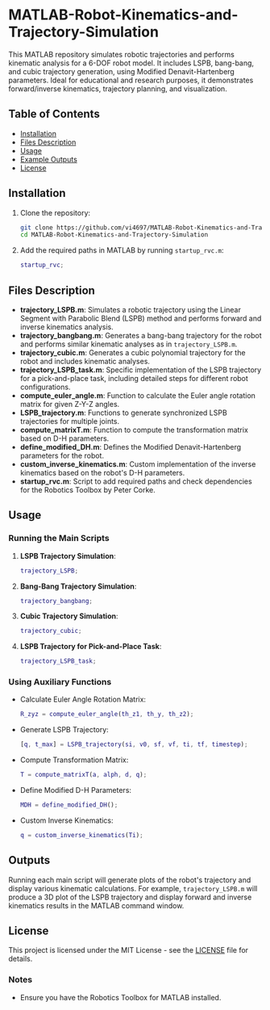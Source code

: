 # MATLAB-Robot-Kinematics-and-Trajectory-Simulation

This MATLAB repository simulates robotic trajectories and performs kinematic analysis for a 6-DOF robot model. It includes LSPB, bang-bang, and cubic trajectory generation, using Modified Denavit-Hartenberg parameters. Ideal for educational and research purposes, it demonstrates forward/inverse kinematics, trajectory planning, and visualization.

## Table of Contents
- [Installation](#installation)
- [Files Description](#files-description)
- [Usage](#usage)
- [Example Outputs](#example-outputs)
- [License](#license)

## Installation
1. Clone the repository:
   ```sh
   git clone https://github.com/vi4697/MATLAB-Robot-Kinematics-and-Trajectory-Simulation.git
   cd MATLAB-Robot-Kinematics-and-Trajectory-Simulation
   ```
2. Add the required paths in MATLAB by running `startup_rvc.m`:
   ```matlab
   startup_rvc;
   ```

## Files Description
- **trajectory_LSPB.m**: Simulates a robotic trajectory using the Linear Segment with Parabolic Blend (LSPB) method and performs forward and inverse kinematics analysis.
- **trajectory_bangbang.m**: Generates a bang-bang trajectory for the robot and performs similar kinematic analyses as in `trajectory_LSPB.m`.
- **trajectory_cubic.m**: Generates a cubic polynomial trajectory for the robot and includes kinematic analyses.
- **trajectory_LSPB_task.m**: Specific implementation of the LSPB trajectory for a pick-and-place task, including detailed steps for different robot configurations.
- **compute_euler_angle.m**: Function to calculate the Euler angle rotation matrix for given Z-Y-Z angles.
- **LSPB_trajectory.m**: Functions to generate synchronized LSPB trajectories for multiple joints.
- **compute_matrixT.m**: Function to compute the transformation matrix based on D-H parameters.
- **define_modified_DH.m**: Defines the Modified Denavit-Hartenberg parameters for the robot.
- **custom_inverse_kinematics.m**: Custom implementation of the inverse kinematics based on the robot's D-H parameters.
- **startup_rvc.m**: Script to add required paths and check dependencies for the Robotics Toolbox by Peter Corke.

## Usage
### Running the Main Scripts
1. **LSPB Trajectory Simulation**:
   ```matlab
   trajectory_LSPB;
   ```

2. **Bang-Bang Trajectory Simulation**:
   ```matlab
   trajectory_bangbang;
   ```

3. **Cubic Trajectory Simulation**:
   ```matlab
   trajectory_cubic;
   ```

4. **LSPB Trajectory for Pick-and-Place Task**:
   ```matlab
   trajectory_LSPB_task;
   ```

### Using Auxiliary Functions
- Calculate Euler Angle Rotation Matrix:
  ```matlab
  R_zyz = compute_euler_angle(th_z1, th_y, th_z2);
  ```

- Generate LSPB Trajectory:
  ```matlab
  [q, t_max] = LSPB_trajectory(si, v0, sf, vf, ti, tf, timestep);
  ```

- Compute Transformation Matrix:
  ```matlab
  T = compute_matrixT(a, alph, d, q);
  ```

- Define Modified D-H Parameters:
  ```matlab
  MDH = define_modified_DH();
  ```

- Custom Inverse Kinematics:
  ```matlab
  q = custom_inverse_kinematics(Ti);
  ```

## Outputs
Running each main script will generate plots of the robot's trajectory and display various kinematic calculations. For example, `trajectory_LSPB.m` will produce a 3D plot of the LSPB trajectory and display forward and inverse kinematics results in the MATLAB command window.

## License
This project is licensed under the MIT License - see the [LICENSE](LICENSE) file for details.

### Notes
- Ensure you have the Robotics Toolbox for MATLAB installed.
